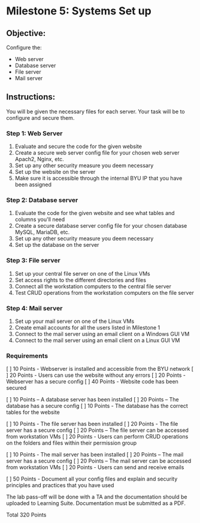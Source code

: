 # Milestone 5: Systems Set up

## Objective:

Configure the:
- Web server
- Database server
- File server
- Mail server

## Instructions:

You will be given the necessary files for each server. Your task will be to configure and secure them.

### Step 1: Web Server

1. Evaluate and secure the code for the given website
1. Create a secure web server config file for your chosen web server Apach2, Nginx, etc.
1. Set up any other security measure you deem necessary
1. Set up the website on the server 
1. Make sure it is accessible through the internal BYU IP that you have been assigned

### Step 2: Database server

1. Evaluate the code for the given website and see what tables and columns you'll need
1. Create a secure database server config file for your chosen database MySQL, MariaDB, etc.
1. Set up any other security measure you deem necessary
1. Set up the database on the server 


### Step 3: File server

1. Set up your central file server on one of the Linux VMs 
1. Set access rights to the different directories and files
1. Connect all the workstation computers to the central file server
1. Test CRUD operations from the workstation computers on the file server


### Step 4: Mail server

1. Set up your mail server on one of the Linux VMs
1. Create email accounts for all the users listed in Milestone 1
1. Connect to the mail server using an email client on a Windows GUI VM
1. Connect to the mail server using an email client on a Linux GUI VM



### Requirements

[ ] 10 Points - Webserver is installed and accessible from the BYU network
[ ] 20 Points - Users can use the website without any errors
[ ] 20 Points - Webserver has a secure config
[ ] 40 Points - Website code has been secured


[ ] 10 Points – A database server has been installed 
[ ] 20 Points – The database has a secure config
[ ] 10 Points - The database has the correct tables for the website

[ ] 10 Points - The file server has been installed 
[ ] 20 Points - The file server has a secure config
[ ] 20 Points – The file server can be accessed from workstation VMs
[ ] 20 Points - Users can perform CRUD operations on the folders and files within their permission group


[ ] 10 Points - The mail server has been installed 
[ ] 20 Points – The mail server has a secure config
[ ] 20 Points – The mail server can be accessed from workstation VMs
[ ] 20 Points - Users can send and receive emails 

[ ] 50 Points - Document all your config files and explain and security principles and practices that you have used

The lab pass-off will be done with a TA and the documentation should be uploaded to Learning Suite. Documentation must be submitted as a PDF.

Total 320 Points